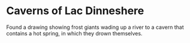 # Caverns of Lac Dinneshere

Found a drawing showing frost giants wading up a river to a cavern that contains a hot spring, in which they drown themselves.